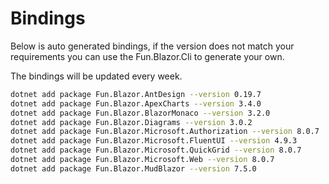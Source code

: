# Bindings

Below is auto generated bindings, if the version does not match your requirements you can use the Fun.Blazor.Cli to generate your own.

The bindings will be updated every week.

```bash
dotnet add package Fun.Blazor.AntDesign --version 0.19.7
dotnet add package Fun.Blazor.ApexCharts --version 3.4.0
dotnet add package Fun.Blazor.BlazorMonaco --version 3.2.0
dotnet add package Fun.Blazor.Diagrams --version 3.0.2
dotnet add package Fun.Blazor.Microsoft.Authorization --version 8.0.7
dotnet add package Fun.Blazor.Microsoft.FluentUI --version 4.9.3
dotnet add package Fun.Blazor.Microsoft.QuickGrid --version 8.0.7
dotnet add package Fun.Blazor.Microsoft.Web --version 8.0.7
dotnet add package Fun.Blazor.MudBlazor --version 7.5.0
```
